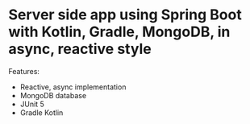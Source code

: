 # Server side app using Spring Boot with Kotlin, Gradle, MongoDB, in async, reactive style

Features:

- Reactive, async implementation
- MongoDB database
- JUnit 5
- Gradle Kotlin
